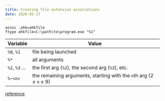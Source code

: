 ```yaml
---
title: Creating file extension associations
date: 2020-05-17
---
```


```batch
assoc .ahk=ahkfile
ftype ahkfile=C:\path\to\program.exe "%1"
```

| Variable | Value |
|-|-|
| `%0`, `%1` | file being launched |
| `%*` | all arguments |
| `%2`, `%3` ... | the first arg (`%2`), the second arg (`%3`), etc. |
| `%~<n>` | the remaining arguments, starting with the `n`th arg (2 &le; `n` &le; 9) |

[reference](https://docs.microsoft.com/en-us/windows-server/administration/windows-commands/ftype)

<style>
.s2 + .err {background-color: revert; color: revert;}
</style>
